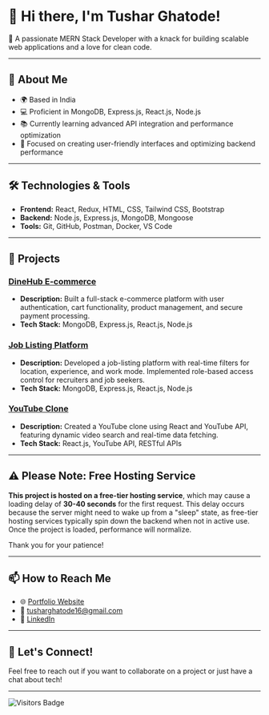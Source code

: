 # 👋 Hi there, I'm Tushar Ghatode!

🌟 A passionate MERN Stack Developer with a knack for building scalable web applications and a love for clean code.

---

## 🚀 About Me

- 🌍 Based in India
- 💻 Proficient in MongoDB, Express.js, React.js, Node.js
- 📚 Currently learning advanced API integration and performance optimization
- 🎯 Focused on creating user-friendly interfaces and optimizing backend performance

---

## 🛠️ Technologies & Tools

- **Frontend:** React, Redux, HTML, CSS, Tailwind CSS, Bootstrap
- **Backend:** Node.js, Express.js, MongoDB, Mongoose
- **Tools:** Git, GitHub, Postman, Docker, VS Code

---

## 🌱 Projects

### [DineHub E-commerce](https://dinehub1-ecommerse.netlify.app/)
- **Description:** Built a full-stack e-commerce platform with user authentication, cart functionality, product management, and secure payment processing.
- **Tech Stack:** MongoDB, Express.js, React.js, Node.js

### [Job Listing Platform](https://listing-job.netlify.app/)
- **Description:** Developed a job-listing platform with real-time filters for location, experience, and work mode. Implemented role-based access control for recruiters and job seekers.
- **Tech Stack:** MongoDB, Express.js, React.js, Node.js

### [YouTube Clone](https://youhtube.netlify.app/)
- **Description:** Created a YouTube clone using React and YouTube API, featuring dynamic video search and real-time data fetching.
- **Tech Stack:** React.js, YouTube API, RESTful APIs

---

## ⚠️ Please Note: Free Hosting Service

**This project is hosted on a free-tier hosting service**, which may cause a loading delay of **30-40 seconds** for the first request. This delay occurs because the server might need to wake up from a "sleep" state, as free-tier hosting services typically spin down the backend when not in active use. Once the project is loaded, performance will normalize.

Thank you for your patience!

---

## 📫 How to Reach Me

- 🌐 [Portfolio Website](https://introduceportfolio.netlify.app/)
- 📧 [tusharghatode16@gmail.com](mailto:tusharghatode16@gmail.com)
- 🔗 [LinkedIn](www.linkedin.com/in/tushar-ghatode-504197211)

---


## 🌟 Let's Connect!

Feel free to reach out if you want to collaborate on a project or just have a chat about tech!

---

![Visitors Badge](https://visitor-badge.laobi.icu/badge?page_id=YourGitHubUsername.YourRepoName)
